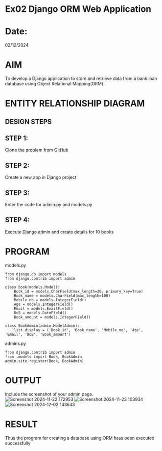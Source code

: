 # Ex02 Django ORM Web Application
# Date:
02/12/2024
# AIM
To develop a Django application to store and retrieve data from a bank loan database using Object Relational Mapping(ORM).

# ENTITY RELATIONSHIP DIAGRAM
## DESIGN STEPS
## STEP 1:
Clone the problem from GitHub

## STEP 2:
Create a new app in Django project

## STEP 3:
Enter the code for admin.py and models.py

## STEP 4:
Execute Django admin and create details for 10 books

# PROGRAM

models.py
~~~
from django.db import models
from django.contrib import admin

class Book(models.Model):
    Book_id = models.CharField(max_length=20, primary_key=True)
    Book_name = models.CharField(max_length=100)
    Mobile_no = models.IntegerField()
    Age = models.IntegerField()
    Email = models.EmailField()
    DoB = models.DateField()
    Book_amount = models.IntegerField()

class BookAdmin(admin.ModelAdmin):
    list_display = ('Book_id', 'Book_name', 'Mobile_no', 'Age', 'Email', 'DoB', 'Book_amount')
~~~
admins.py
~~~
from django.contrib import admin
from .models import Book, BookAdmin
admin.site.register(Book, BookAdmin)
~~~
# OUTPUT
Include the screenshot of your admin page.
![Screenshot 2024-11-22 172953](https://github.com/user-attachments/assets/cce521b6-76ab-4b11-8a92-0c721b0cd7b1)
![Screenshot 2024-11-23 103934](https://github.com/user-attachments/assets/56e68cee-f632-46bb-9de4-fcc0865d8cec)
![Screenshot 2024-12-02 143643](https://github.com/user-attachments/assets/d4041fd7-6621-4d0f-96f9-381b76735adc)



# RESULT
Thus the program for creating a database using ORM hass been executed successfully
